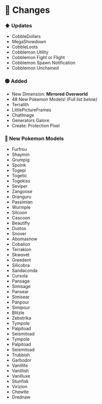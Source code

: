 # 📝 Changes

### ⬆️ Updates

- CobbleDollars
- MegaShowdown
- CobbleLoots
- Cobblemon Utility
- Cobblemon Fight or Flight
- Cobblemon Spawn Notification
- Cobblemon Unchained

### 🟢 Added

- New Dimension: **Mirrored Overworld**
- 48 New Pokemon Models! _(Full list below)_
- Terralith
- LittlePictureFrames
- ChatImage
- Generators Galore
- Create: Protection Pixel

### 🐶 New Pokemon Models

- Furfrou
- Shaymin
- Grumpig
- Spoink
- Togepi
- Togetic
- Togekiss
- Seviper
- Zangoose
- Oranguru
- Passimian
- Wurmple
- Silcoon
- Cascoon
- Beautifly
- Dustox
- Snover
- Abomasnow
- Cobalion
- Terrakion
- Skwovet
- Greedent
- Silicobra
- Sandaconda
- Cursola
- Pansage
- Simisage
- Pansear
- Simisear
- Panpour
- Simipour
- Blitzle
- Zebstrika
- Tympole
- Palpitoad
- Seismitoad
- Tympole
- Palpitoad
- Seismitoad
- Trubbish
- Garbodor
- Vanillite
- Vanillish
- Vanilluxe
- Stunfisk
- Virizion
- Chewtle
- Drednaw
